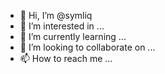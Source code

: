 - 👋 Hi, I’m @symliq
- 👀 I’m interested in ...
- 🌱 I’m currently learning ...
- 💞️ I’m looking to collaborate on ...
- 📫 How to reach me ...

<!---
symliq/symliq is a ✨ special ✨ repository because its `README.md` (this file) appears on your GitHub profile.
You can click the Preview link to take a look at your changes.
--->
